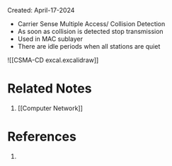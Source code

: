 Created: April-17-2024

- Carrier Sense Multiple Access/ Collision Detection
- As soon as collision is detected stop transmission
- Used in MAC sublayer
- There are idle periods when all stations are quiet

![[CSMA-CD excal.excalidraw]]

# Related Notes

1. [[Computer Network]]
# References

1. 